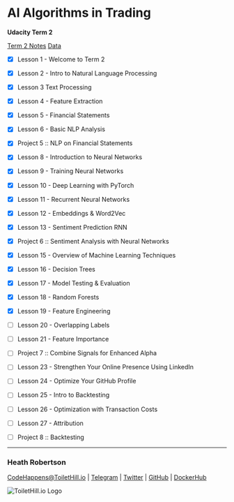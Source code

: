 # AI Algorithms in Trading
**Udacity Term 2**

[Term 2 Notes](./term_2_notes.ipynb)
[Data](./DATA.ipynb)

- [x] Lesson 1 - Welcome to Term 2
- [x] Lesson 2 - Intro to Natural Language Processing
- [x] Lesson 3 Text Processing
- [x] Lesson 4 - Feature Extraction
- [x] Lesson 5 - Financial Statements
- [x] Lesson 6 - Basic NLP Analysis
- [x] Project 5 :: NLP on Financial Statements
- [x] Lesson 8 - Introduction to Neural Networks
- [x] Lesson 9 - Training Neural Networks
- [x] Lesson 10 - Deep Learning with PyTorch
- [x] Lesson 11 - Recurrent Neural Networks
- [x] Lesson 12 - Embeddings & Word2Vec
- [x] Lesson 13 - Sentiment Prediction RNN
- [x] Project 6 :: Sentiment Analysis with Neural Networks
- [x] Lesson 15 - Overview of Machine Learning Techniques
- [x] Lesson 16 - Decision Trees
- [x] Lesson 17 - Model Testing & Evaluation
- [x] Lesson 18 - Random Forests
- [x] Lesson 19 - Feature Engineering
- [ ] Lesson 20 - Overlapping Labels 
- [ ] Lesson 21 - Feature Importance
- [ ] Project 7 :: Combine Signals for Enhanced Alpha
- [ ] Lesson 23 - Strengthen Your Online Presence Using LinkedIn
- [ ] Lesson 24 - Optimize Your GitHub Profile
- [ ] Lesson 25 - Intro to Backtesting
- [ ] Lesson 26 - Optimization with Transaction Costs
- [ ] Lesson 27 - Attribution
- [ ] Project 8 :: Backtesting


___
### Heath Robertson
[CodeHappens@ToiletHill.io](mailto:CodeHappens@ToiletHill.io?subject=[GitHub]%20Repo) | [Telegram](http://t.me/heathdrobertson) | [Twitter](https://twitter.com/heathdrobertson) | [GitHub](https://github.com/heathdrobertson) | [DockerHub](https://hub.docker.com/u/heathdrobertson)


![ToiletHill.io Logo](https://heathdrobertson.github.io/images/logo/ToiletHill.png)
